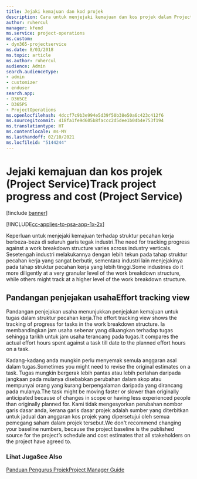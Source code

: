 ```yaml
---
title: Jejaki kemajuan dan kod projek
description: Cara untuk menjejaki kemajuan dan kos projek dalam Project Service
author: ruhercul
manager: kfend
ms.service: project-operations
ms.custom:
- dyn365-projectservice
ms.date: 8/03/2018
ms.topic: article
ms.author: ruhercul
audience: Admin
search.audienceType:
- admin
- customizer
- enduser
search.app:
- D365CE
- D365PS
- ProjectOperations
ms.openlocfilehash: 4dccf7c9b3e994e5d39f50b38e50a6c423c412f6
ms.sourcegitcommit: 418fa1fe9d605b8faccc2d5dee1b04b4e753f194
ms.translationtype: HT
ms.contentlocale: ms-MY
ms.lasthandoff: 02/10/2021
ms.locfileid: "5144244"
---
```

# <a name="track-project-progress-and-cost-project-service"></a><span data-ttu-id="174e9-103">Jejaki kemajuan dan kos projek (Project Service)</span><span class="sxs-lookup"><span data-stu-id="174e9-103">Track project progress and cost (Project Service)</span></span>

[!include [banner](../includes/psa-now-project-operations.md)]

[!INCLUDE[cc-applies-to-psa-app-1x-2x](../includes/cc-applies-to-psa-app-1x-2x.md)]

<span data-ttu-id="174e9-104">Keperluan untuk menjejaki kemajuan terhadap struktur pecahan kerja berbeza-beza di seluruh garis tegak industri.</span><span class="sxs-lookup"><span data-stu-id="174e9-104">The need for tracking progress against a work breakdown structure varies across industry verticals.</span></span> <span data-ttu-id="174e9-105">Sesetengah industri melakukannya dengan lebih tekun pada tahap struktur pecahan kerja yang sangat berbutir, sementara industri lain menjejakinya pada tahap struktur pecahan kerja yang lebih tinggi.</span><span class="sxs-lookup"><span data-stu-id="174e9-105">Some industries do it more diligently at a very granular level of the work breakdown structure, while others might track at a higher level of the work breakdown structure.</span></span>  
  
## <a name="effort-tracking-view"></a><span data-ttu-id="174e9-106">Pandangan penjejakan usaha</span><span class="sxs-lookup"><span data-stu-id="174e9-106">Effort tracking view</span></span>  
<span data-ttu-id="174e9-107">Pandangan penjejakan usaha menunjukkan penjejakan kemajuan untuk tugas dalam struktur pecahan kerja.</span><span class="sxs-lookup"><span data-stu-id="174e9-107">The effort tracking view shows the tracking of progress for tasks in the work breakdown structure.</span></span> <span data-ttu-id="174e9-108">Ia membandingkan jam usaha sebenar yang diluangkan terhadap tugas sehingga tarikh untuk jam usaha terancang pada tugas.</span><span class="sxs-lookup"><span data-stu-id="174e9-108">It compares the actual effort hours spent against a task till date to the planned effort hours on a task.</span></span>  
  
<span data-ttu-id="174e9-109">Kadang-kadang anda mungkin perlu menyemak semula anggaran asal dalam tugas.</span><span class="sxs-lookup"><span data-stu-id="174e9-109">Sometimes you might need to revise the original estimates on a task.</span></span> <span data-ttu-id="174e9-110">Tugas mungkin bergerak lebih pantas atau lebih perlahan daripada jangkaan pada mulanya disebabkan perubahan dalam skop atau mempunyai orang yang kurang berpengalaman daripada yang dirancang pada mulanya.</span><span class="sxs-lookup"><span data-stu-id="174e9-110">The task might be moving faster or slower than originally anticipated because of changes in scope or having less experienced people than originally planned for.</span></span> <span data-ttu-id="174e9-111">Kami tidak mengesyorkan perubahan nombor garis dasar anda, kerana garis dasar projek adalah sumber yang diterbitkan untuk jadual dan anggaran kos projek yang dipersetujui oleh semua pemegang saham dalam projek tersebut.</span><span class="sxs-lookup"><span data-stu-id="174e9-111">We don't recommend changing your baseline numbers, because the project baseline is the published source for the project’s schedule and cost estimates that all stakeholders on the project have agreed to.</span></span>  
  
### <a name="see-also"></a><span data-ttu-id="174e9-112">Lihat Juga</span><span class="sxs-lookup"><span data-stu-id="174e9-112">See Also</span></span>  
 [<span data-ttu-id="174e9-113">Panduan Pengurus Projek</span><span class="sxs-lookup"><span data-stu-id="174e9-113">Project Manager Guide</span></span>](../psa/project-manager-guide.md)

